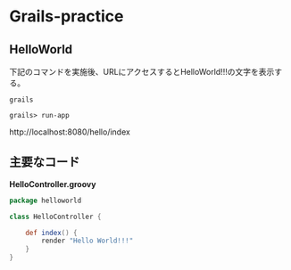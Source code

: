 # Grails-practice

## HelloWorld

下記のコマンドを実施後、URLにアクセスするとHelloWorld!!!の文字を表示する。

```
grails
```
```
grails> run-app
```

http://localhost:8080/hello/index


## 主要なコード

**HelloController.groovy**
```groovy
package helloworld

class HelloController {

    def index() {
        render "Hello World!!!"
    }
}
```
